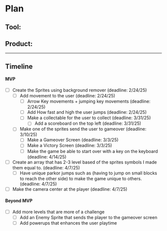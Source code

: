 # Plan

## Tool: 
## Product: 

---

## Timeline

#### MVP

- [ ] Create the Sprites using background remover (deadline: 2/24/25)
  - [ ] Add movement to the user (deadline: 2/24/25)
    - [ ] Arrow Key movements + jumping key movements (deadline: 2/24/25)
    - [ ] Add How fast and high the user jumps (deadline: 2/24/25)
    - [ ] Make a collectable for the user to collect (deadline: 3/31/25)
      - [ ] Add a scoreboard on the top left (deadline: 3/31/25) 
  - [ ] Make one of the sprites send the user to gameover (deadline: 3/10/25)
    - [ ] Make a Gameover Screen (deadline: 3/3/25)
    - [ ] Make a Victory Screen (deadline: 3/3/25)
    - [ ] Make the game be able to start over with a key on the keyboard (deadline: 4/14/25)
- [ ] Create an array that has 2-3 level based of the sprites symbols I made them equal to. (deadline: 4/7/25)
    - [ ] Have unique parkor jumps such as (having to jump on small blocks to reach the other side) to make the game unique to others. 
    (deadline: 4/7/25)
- [ ] Make the camera center at the player (deadline: 4/7/25)
#### Beyond MVP
- [ ] Add more levels that are more of a challenge
  - [ ] Add an Enemy Sprite that sends the player to the gameover screen
  - [ ] Add powerups that enhances the user playtime

<!-- EXAMPLE

## Tool: APIs
## Product: Green Glass Door riddle app

## Timeline

### MVP

- [ ] Front-end
  - [x] Webpage to collect input from user (deadline: 4/15)
  - [ ] Webpage to display "yes, but a ___ can't" or "no, but a ___ can" (deadline: 5/1)
- [x] Back-end
  - [x] Use regex to test whether or not the word can go through the GGD (deadline: 3/1)
  - [x] Use the Twinword API to find related words (deadline: 3/15)
    - [ ] Iterate through the words until an opposite example can be found (deadline: 4/1)

#### Beyond MVP

- [ ] Use another API to make sure the opposite example is a noun
- [ ] Automate notification of API limit to make sure I don’t exceed free quota
- [ ] A multiple choice quizzer that will test the user’s knowledge of the solution

-->





<!-- DO NOT USE THIS YET

| Name | Glows | Grows |
| -------- | ------- | ------- |
|   |   |
|   |   |
|   |   |
|   |   |
|   |   |
|   |   |

-->
